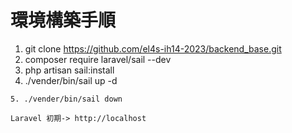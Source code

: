 # 環境構築手順

1. git clone https://github.com/el4s-ih14-2023/backend_base.git
2. composer require laravel/sail --dev
3. php artisan sail:install
4. ./vender/bin/sail up -d
~~~
5. ./vender/bin/sail down

Laravel 初期-> http://localhost 


